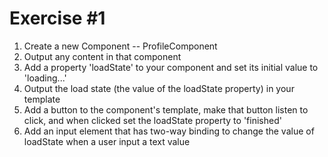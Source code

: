 # Exercise #1
1. Create a new Component -- ProfileComponent
2. Output any content in that component
3. Add a property 'loadState' to your component and set its initial value to 'loading...'
4. Output the load state (the value of the loadState property) in your template
5. Add a button to the component's template, make that button listen to click, and when clicked set the loadState property to 'finished'
6. Add an input element that has two-way binding to change the value of loadState when a user input a text value